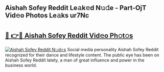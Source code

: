 ## Aishah Sofey Reddit Le𝚊k𝚎d N𝚞𝚍e - Part-OjT Vid𝚎o Photos Le𝚊ks ur7Nc

# <h2><a href="http://fbftee.evod.top/?m=Aishah+Sofey+Reddit">🔗 👉🔴 Aishah Sofey Reddit Vid𝚎o Ph𝚘t𝚘s</a></h2>

[![Aishah Sofey Reddit N𝚞d𝚎s](https://i.imgur.com/8V9OHl7.gif)](http://fbftee.evod.top/?m=Aishah+Sofey+Reddit)
Social media personality Aishah Sofey Reddit recognized for their dance and lifestyle content. The public eye has been on Aishah Sofey Reddit lately, a man of great influence and power in the business world. 
